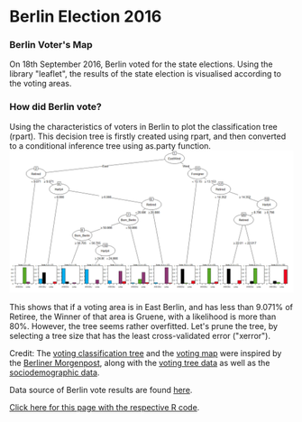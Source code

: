 Berlin Election 2016
================

### Berlin Voter's Map

On 18th September 2016, Berlin voted for the state elections. Using the library "leaflet", the results of the state election is visualised according to the voting areas.

### How did Berlin vote?

Using the characteristics of voters in Berlin to plot the classification tree (rpart). This decision tree is firstly created using rpart, and then converted to a conditional inference tree using as.party function. ![](berlin_tree_files/figure-markdown_github/unnamed-chunk-8-1.png)<!-- -->

This shows that if a voting area is in East Berlin, and has less than 9.071% of Retiree, the Winner of that area is Gruene, with a likelihood is more than 80%. However, the tree seems rather overfitted. Let's prune the tree, by selecting a tree size that has the least cross-validated error ("xerror").

Credit: The <a href="http://interaktiv.morgenpost.de/wahlsieg-formel-berlin/" target="_blank">voting classification tree</a> and the <a href="http://berlinwahlkarte2016.morgenpost.de/" target="_blank">voting map</a> were inspired by the <a href="http://www.morgenpost.de/" target="_blank">Berliner Morgenpost</a>, along with the <a href="https://gist.github.com/berlinermorgenpost/f7c59ef94d21c7c942150b64d5e3ba4d" target="_blank">voting tree data</a> as well as the <a href="https://gist.github.com/berlinermorgenpost/f7b98db3f8a215f34e1e4bc1b4f5a363" target="_blank">sociodemographic data</a>.

Data source of Berlin vote results are found <a href="https://www.wahlen-berlin.de/home.asp" target="_blank">here</a>.

<a href="/berlin_map_tree_final_2opa_code.html">Click here for this page with the respective R code</a>.
